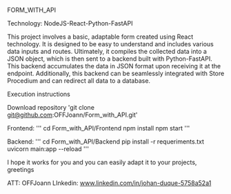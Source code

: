 FORM_WITH_API

Technology: NodeJS-React-Python-FastAPI

This project involves a basic, adaptable form created using React technology. It is designed to be easy to understand and includes various data inputs and routes. Ultimately, it compiles the collected data into a JSON object, which is then sent to a backend built with Python-FastAPI. This backend accumulates the data in JSON format upon receiving it at the endpoint. Additionally, this backend can be seamlessly integrated with Store Procedium and can redirect all data to a database.

Execution instructions

Download repository
  'git clone git@github.com:OFFJoann/Form_with_API.git'

Frontend: 
  '''
  cd Form_with_API/Frontend
  npm install
  npm start
  '''

Backend:
  '''
  cd Form_with_API/Backend
  pip install -r requeriments.txt
  uvicorn main:app --reload
  '''

I hope it works for you and you can easily adapt it to your projects, greetings


ATT:
OFFJoann
LInkedin: www.linkedin.com/in/johan-duque-5758a52a1
